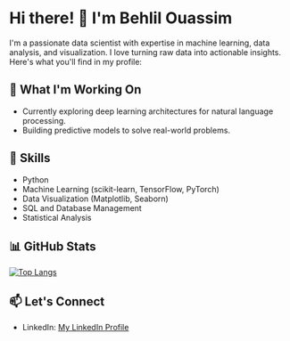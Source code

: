 # Hi there! 👋 I'm Behlil Ouassim

I'm a passionate data scientist with expertise in machine learning, data analysis, and visualization. I love turning raw data into actionable insights. Here's what you'll find in my profile:

## 🔭 What I'm Working On
- Currently exploring deep learning architectures for natural language processing.
- Building predictive models to solve real-world problems.

## 🌱 Skills
- Python
- Machine Learning (scikit-learn, TensorFlow, PyTorch)
- Data Visualization (Matplotlib, Seaborn)
- SQL and Database Management
- Statistical Analysis

## 📊 GitHub Stats
[![Top Langs](https://github-readme-stats.vercel.app/api/top-langs/?username=behlil)](https://github.com/behlil/github-readme-stats)
## 📫 Let's Connect
- LinkedIn: [My LinkedIn Profile](https://www.linkedin.com/in/behlil)

